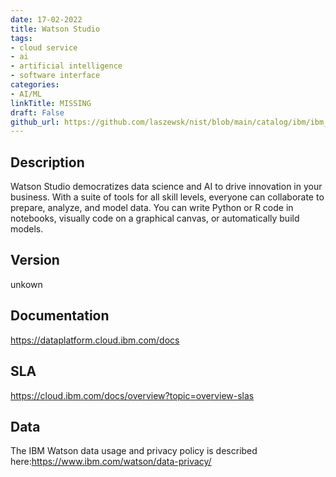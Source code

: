 ```yaml
---
date: 17-02-2022
title: Watson Studio
tags: 
- cloud service
- ai
- artificial intelligence
- software interface
categories: 
- AI/ML
linkTitle: MISSING
draft: False         
github_url: https://github.com/laszewsk/nist/blob/main/catalog/ibm/ibm_watson_studio.yaml
---
```


## Description

Watson Studio democratizes data science and AI to drive innovation
in your business. With a suite of tools for all skill levels,
everyone can collaborate to prepare, analyze, and model data. You
can write Python or R code in notebooks, visually code on a
graphical canvas, or automatically build models.


## Version

unkown

## Documentation

https://dataplatform.cloud.ibm.com/docs

## SLA

https://cloud.ibm.com/docs/overview?topic=overview-slas

## Data

The IBM Watson data usage and privacy policy is described here:https://www.ibm.com/watson/data-privacy/
